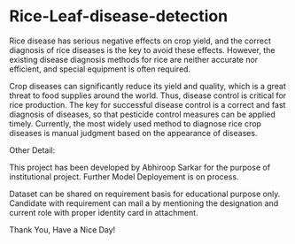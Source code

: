 # Rice-Leaf-disease-detection

Rice disease has serious negative effects on crop yield, and the correct diagnosis of rice diseases is the key to avoid these effects. However, the existing disease diagnosis methods for rice are neither accurate nor efficient, and special equipment is often required.

Crop diseases can significantly reduce its yield and quality, which is a great threat to food supplies around the world. Thus, disease control is critical for rice production. The key for successful disease control is a correct and fast diagnosis of diseases, so that pesticide control measures can be applied timely. Currently, the most widely used method to diagnose rice crop diseases is manual judgment based on the appearance of diseases.

Other Detail:

This project has been developed by Abhiroop Sarkar for the purpose of institutional project. Further Model Deployement is on process.

Dataset can be shared on requirement basis for educational purpose only. Candidate with requirement can mail a by mentioning the designation and current role with proper identity card in attachment.

Thank You, Have a Nice Day!
